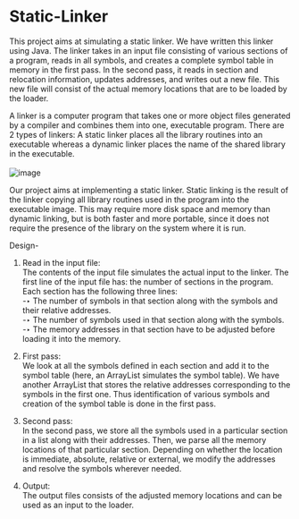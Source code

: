 # Static-Linker
This project aims at simulating a static linker.
We have written this linker using Java. The linker takes in an input file consisting of various sections of a program, reads in all symbols, and creates a complete symbol table in memory in the first pass. In the second pass, it reads in section and relocation information, updates addresses, and writes out a new file.
This new file will consist of the actual memory locations that are to be loaded by the loader.

A linker is a computer program that takes one or more object files generated by a compiler and combines them into one, executable program. 
There are 2 types of linkers:
A static linker places all the library routines into an executable whereas a dynamic linker places the name of the shared library in the executable. </br></br>
![image](https://user-images.githubusercontent.com/66969681/127359389-fcaee882-7f23-43ce-934a-bd7176d0cd0b.png)

Our project aims at implementing a static linker. 
Static linking is the result of the linker copying all library routines used in the program into the executable image. This may require more disk space and memory than dynamic linking, but is both faster and more portable, since it does not require the presence of the library on the system where it is run.

Design-
1. Read in the input file: </br>
The contents of the input file simulates the actual input to the linker. The first line of the input file has: the number of sections in the program.
Each section has the following three lines:</br>
     -‣ The number of symbols in that section along with the symbols and their relative addresses.</br>
     -‣ The number of symbols used in that section along with the symbols.</br>
     -‣ The memory addresses in that section have to be adjusted before loading it into the memory.</br>

2. First pass: </br>
We look at all the symbols defined in each section and add it to the  symbol table (here, an ArrayList simulates the symbol table). We have another ArrayList that stores the relative addresses corresponding to the symbols in the first one. Thus identification of various symbols and creation of the symbol table is done in the first pass.

3. Second pass: </br>
In the second pass, we store all the symbols used in a particular section in a list along with their addresses. Then, we parse all the memory locations of that particular section. Depending on whether the location is immediate, absolute, relative or external, we modify the addresses and resolve the symbols wherever needed.

4. Output: </br>
The output files consists of the adjusted memory locations and can be used as an input to the loader.


